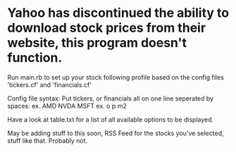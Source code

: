 # Yahoo has discontinued the ability to download stock prices from their website, this program doesn't function.

Run main.rb to set up your stock following profile based on the config files 'tickers.cf' and 'financials.cf'

Config file syntax:
  Put tickers, or financials all on one line seperated by spaces: 
    ex. AMD NVDA MSFT
    ex. o p m2

Have a look at table.txt for a list of all available options to be displayed.

May be adding stuff to this soon, RSS Feed for the stocks you've selected, stuff like that. Probably not.

